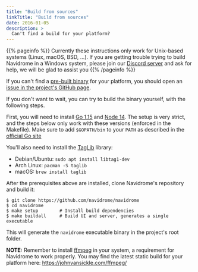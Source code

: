 ```yaml
---
title: "Build from sources"
linkTitle: "Build from sources"
date: 2016-01-05
description: >
  Can't find a build for your platform?
---
```


{{% pageinfo %}}
Currently these instructions only work for Unix-based systems (Linux, macOS, BSD, ...). If you are getting 
trouble trying to build Navidrome in a Windows system, please join our [Discord server](https://discord.gg/xh7j7yF) 
and ask for help, we will be glad to assist you
{{% /pageinfo %}}


If you can't find a [pre-built binary](/docs/installation/pre-built-binaries) for your platform,
you should open an [issue in the project's GitHub page](https://github.com/navidrome/navidrome/issues).

If you don't want to wait, you can try to build the binary yourself, with the following steps.

First, you will need to install [Go 1.15](https://golang.org/doc/install) and
[Node 14](http://nodejs.org). The setup is very strict, and the steps below only work with
these versions (enforced in the Makefile). Make sure to add `$GOPATH/bin` to your `PATH` as described
in the [official Go site](https://golang.org/doc/gopath_code.html#GOPATH)

You'll also need to install the [TagLib](http://taglib.org) library:
- Debian/Ubuntu: `sudo apt install libtag1-dev`
- Arch Linux: `pacman -S taglib`
- macOS: `brew install taglib`

After the prerequisites above are installed, clone Navidrome's repository and build it:

```shell script
$ git clone https://github.com/navidrome/navidrome
$ cd navidrome
$ make setup        # Install build dependencies
$ make buildall     # Build UI and server, generates a single executable
```

This will generate the `navidrome` executable binary in the project's root folder.

**NOTE:** Remember to install [ffmpeg](https://ffmpeg.org/download.html) in your system, a requirement for Navidrome to work
properly. You may find the latest static build for your platform here: https://johnvansickle.com/ffmpeg/
